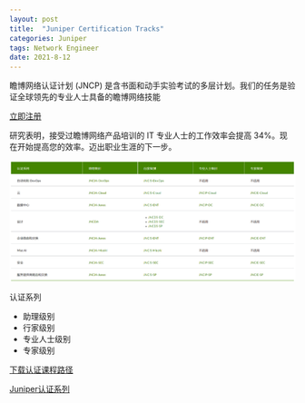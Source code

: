 ```yaml
---
layout: post
title:  "Juniper Certification Tracks"
categories: Juniper
tags: Network Engineer
date: 2021-8-12
---
```


瞻博网络认证计划 (JNCP) 是含书面和动手实验考试的多层计划。我们的任务是验证全球领先的专业人士具备的瞻博网络技能

[立即注册](https://learningportal.juniper.net/juniper/user_activity_info.aspx?id=JUNIPER-CERTIFICATION-PROGRAM-HOME)

研究表明，接受过瞻博网络产品培训的 IT 专业人士的工作效率会提高 34%。现在开始提高您的效率。迈出职业生涯的下一步。

![Juniper Certification paths](/images/juniper-cert.png)

认证系列

- 助理级别
- 行家级别
- 专业人士级别
- 专家级别

[下载认证课程路径](https://www.juniper.net/content/dam/www/assets/training/cn/zh/certification-paths-by-credential.pdf)

[Juniper认证系列](https://www.juniper.net/cn/zh/training/certification.html)
